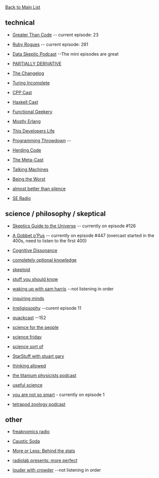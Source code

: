 [Back to Main List](https://gist.github.com/JsWatt/4aef73498525961a5764)

## technical

* [Greater Than Code]() -- current episode: 23

* [Ruby Rogues](https://devchat.tv/ruby-rogues) -- current episode: 281

* [Data Skeptic Podcast](http://dataskeptic.com/)  --The mini episodes are great

* [PARTIALLY DERIVATIVE](http://www.partiallyderivative.com/)

* [The Changelog](https://changelog.com/)

* [Turing Incomplete](http://turing.cool/)

* [CPP Cast](http://cppcast.com/)

* [Haskell Cast](http://www.haskellcast.com/)

* [Functional Geekery](https://www.functionalgeekery.com/)

* [Mostly Erlang](http://mostlyerlang.com/)

* [This Developers Life](http://thisdeveloperslife.com/)

* [Programming Throwdown]() -- 

* [Herding Code]()

* [The Meta-Cast]()

* [Talking Machines]()

* [Being the Worst]()

* [almost better than silence]()

* [SE Radio]()

## science / philosophy / skeptical

* [Skeptics Guide to the Universe]() -- currently on episode #126

* [A Gobbet o'Pus]() -- currently on episode #447 (overcast started in the 400s, need to listen to the first 400)

* [Cognitive Dissonance]()

* [completely optional knowledge]()

* [skeptoid]()

* [stuff you should know]()

* [waking up with sam harris]() --not listening in order

* [inquiring minds]()

* [Irreligiosophy]() --curent episode 11

* [quackcast]()  --152

* [science for the people]()

* [science friday]()

* [science sort of]()

* [StarStuff with stuart gary]()

* [thinking allowed]()

* [the titanium physicists podcast]()

* [useful science]()

* [you are not so smart]() - currently on episode 1

* [tetrapod zoology podcast](http://tetzoo.com/)
## other

* [freaknomics radio]()

* [Caustic Soda]()

* [More or Less: Behind the stats]()

* [radiolab presents: more perfect]()

* [louder with crowder]() --not listening in order
